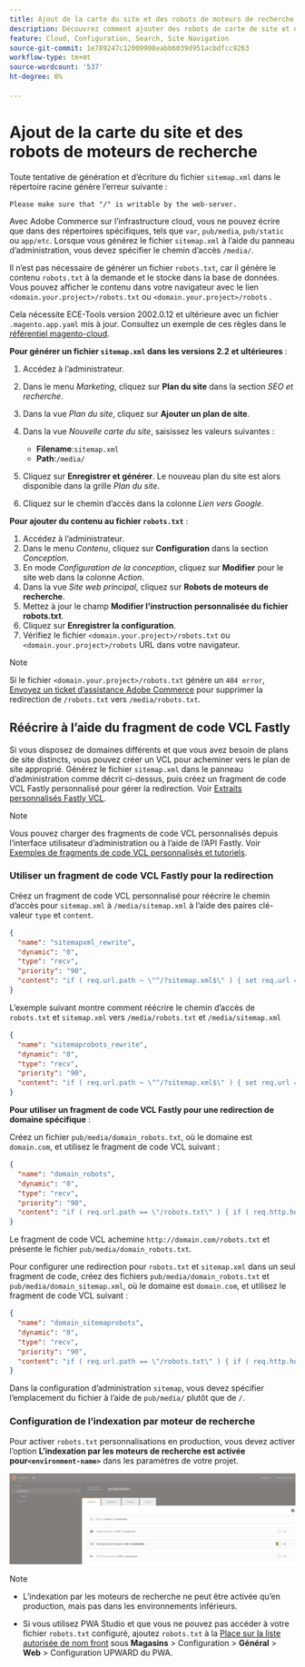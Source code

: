 ```yaml
---
title: Ajout de la carte du site et des robots de moteurs de recherche
description: Découvrez comment ajouter des robots de carte de site et de moteur de recherche à Adobe Commerce sur l’infrastructure cloud.
feature: Cloud, Configuration, Search, Site Navigation
source-git-commit: 1e789247c12009908eabb6039d951acbdfcc9263
workflow-type: tm+mt
source-wordcount: '537'
ht-degree: 0%

---
```


# Ajout de la carte du site et des robots de moteurs de recherche

Toute tentative de génération et d’écriture du fichier `sitemap.xml` dans le répertoire racine génère l’erreur suivante :

```
Please make sure that "/" is writable by the web-server.
```

Avec Adobe Commerce sur l’infrastructure cloud, vous ne pouvez écrire que dans des répertoires spécifiques, tels que `var`, `pub/media`, `pub/static` ou `app/etc`. Lorsque vous générez le fichier `sitemap.xml` à l’aide du panneau d’administration, vous devez spécifier le chemin d’accès `/media/`.

Il n’est pas nécessaire de générer un fichier `robots.txt`, car il génère le contenu `robots.txt` à la demande et le stocke dans la base de données. Vous pouvez afficher le contenu dans votre navigateur avec le lien `<domain.your.project>/robots.txt` ou `<domain.your.project>/robots` .

Cela nécessite ECE-Tools version 2002.0.12 et ultérieure avec un fichier `.magento.app.yaml` mis à jour. Consultez un exemple de ces règles dans le [référentiel magento-cloud](https://github.com/magento/magento-cloud/blob/master/.magento.app.yaml#L43-L49).

**Pour générer un fichier `sitemap.xml` dans les versions 2.2 et ultérieures** :

1. Accédez à l’administrateur.
1. Dans le menu _Marketing_, cliquez sur **Plan du site** dans la section _SEO et recherche_.
1. Dans la vue _Plan du site_, cliquez sur **Ajouter un plan de site**.
1. Dans la vue _Nouvelle carte du site_, saisissez les valeurs suivantes :

   - **Filename**:`sitemap.xml`
   - **Path**:`/media/`

1. Cliquez sur **Enregistrer et générer**. Le nouveau plan du site est alors disponible dans la grille _Plan du site_.
1. Cliquez sur le chemin d’accès dans la colonne _Lien vers Google_.

**Pour ajouter du contenu au fichier `robots.txt`** :

1. Accédez à l’administrateur.
1. Dans le menu _Contenu_, cliquez sur **Configuration** dans la section _Conception_.
1. En mode _Configuration de la conception_, cliquez sur **Modifier** pour le site web dans la colonne _Action_.
1. Dans la vue _Site web principal_, cliquez sur **Robots de moteurs de recherche**.
1. Mettez à jour le champ **Modifier l’instruction personnalisée du fichier robots.txt**.
1. Cliquez sur **Enregistrer la configuration**.
1. Vérifiez le fichier `<domain.your.project>/robots.txt` ou `<domain.your.project>/robots` URL dans votre navigateur.

>[!NOTE]
>
>Si le fichier `<domain.your.project>/robots.txt` génère un `404 error`, [Envoyez un ticket d’assistance Adobe Commerce](https://experienceleague.adobe.com/docs/commerce-knowledge-base/kb/help-center-guide/magento-help-center-user-guide.html#submit-ticket) pour supprimer la redirection de `/robots.txt` vers `/media/robots.txt`.

## Réécrire à l’aide du fragment de code VCL Fastly

Si vous disposez de domaines différents et que vous avez besoin de plans de site distincts, vous pouvez créer un VCL pour acheminer vers le plan de site approprié. Générez le fichier `sitemap.xml` dans le panneau d’administration comme décrit ci-dessus, puis créez un fragment de code VCL Fastly personnalisé pour gérer la redirection. Voir [Extraits personnalisés Fastly VCL](../cdn/fastly-vcl-custom-snippets.md).

>[!NOTE]
>
> Vous pouvez charger des fragments de code VCL personnalisés depuis l’interface utilisateur d’administration ou à l’aide de l’API Fastly. Voir [Exemples de fragments de code VCL personnalisés et tutoriels](../cdn/fastly-vcl-custom-snippets.md#example-vcl-snippet-code).

### Utiliser un fragment de code VCL Fastly pour la redirection

Créez un fragment de code VCL personnalisé pour réécrire le chemin d’accès pour `sitemap.xml` à `/media/sitemap.xml` à l’aide des paires clé-valeur `type` et `content`.

```json
{
  "name": "sitemapxml_rewrite",
  "dynamic": "0",
  "type": "recv",
  "priority": "90",
  "content": "if ( req.url.path ~ \"^/?sitemap.xml$\" ) { set req.url = \"/media/sitemap.xml\"; }"
}
```

L’exemple suivant montre comment réécrire le chemin d’accès de `robots.txt` et `sitemap.xml` vers `/media/robots.txt` et `/media/sitemap.xml`

```json
{
  "name": "sitemaprobots_rewrite",
  "dynamic": "0",
  "type": "recv",
  "priority": "90",
  "content": "if ( req.url.path ~ \"^/?sitemap.xml$\" ) { set req.url = \"/media/sitemap.xml\"; } else if (req.url.path ~ \"^/?robots.txt$\") { set req.url = \"/media/robots.txt\";}"
}
```

**Pour utiliser un fragment de code VCL Fastly pour une redirection de domaine spécifique** :

Créez un fichier `pub/media/domain_robots.txt`, où le domaine est `domain.com`, et utilisez le fragment de code VCL suivant :

```json
{
  "name": "domain_robots",
  "dynamic": "0",
  "type": "recv",
  "priority": "90",
  "content": "if ( req.url.path == \"/robots.txt\" ) { if ( req.http.host ~ \"(domain).com$\" ) { set req.url = \"/media/\" re.group.1 \"_robots.txt\"; }}"
}
```

Le fragment de code VCL achemine `http://domain.com/robots.txt` et présente le fichier `pub/media/domain_robots.txt`.

Pour configurer une redirection pour `robots.txt` et `sitemap.xml` dans un seul fragment de code, créez des fichiers `pub/media/domain_robots.txt` et `pub/media/domain_sitemap.xml`, où le domaine est `domain.com`, et utilisez le fragment de code VCL suivant :

```json
{
  "name": "domain_sitemaprobots",
  "dynamic": "0",
  "type": "recv",
  "priority": "90",
  "content": "if ( req.url.path == \"/robots.txt\" ) { if ( req.http.host ~ \"(domain).com$\" ) { set req.url = \"/media/\" re.group.1 \"_robots.txt\"; }} else if ( req.url.path == \"/sitemap.xml\" ) { if ( req.http.host ~ \"(domain).com$\" ) {  set req.url = \"/media/\" re.group.1 \"_sitemap.xml\"; }}"
}
```

Dans la configuration d’administration `sitemap`, vous devez spécifier l’emplacement du fichier à l’aide de `pub/media/` plutôt que de `/`.

### Configuration de l’indexation par moteur de recherche

Pour activer `robots.txt` personnalisations en production, vous devez activer l’option **L’indexation par les moteurs de recherche est activée pour`<environment-name>`** dans les paramètres de votre projet.

![Utilisez l’[!DNL Cloud Console] pour gérer les environnements](../../assets/robots-indexing-by-search-engine.png)

>[!NOTE]
>
>- L’indexation par les moteurs de recherche ne peut être activée qu’en production, mais pas dans les environnements inférieurs.
>
>- Si vous utilisez PWA Studio et que vous ne pouvez pas accéder à votre fichier `robots.txt` configuré, ajoutez `robots.txt` à la [Place sur la liste autorisée de nom front](https://github.com/magento/magento2-upward-connector#front-name-allowlist) sous **Magasins** > Configuration > **Général** > **Web** > Configuration UPWARD du PWA.
